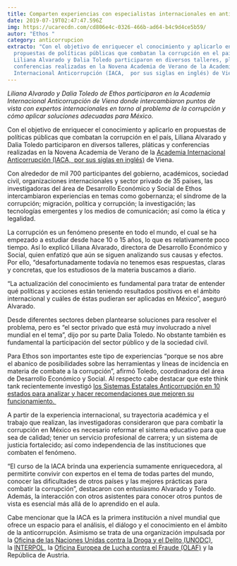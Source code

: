 ```yaml
---
title: Comparten experiencias con especialistas internacionales en anticorrupción
date: 2019-07-19T02:47:47.596Z
img: https://ucarecdn.com/cd806e4c-0326-466b-ad64-b4c9d4ce5b59/
autor: "Ethos "
category: anticorrupcion
extracto: "Con el objetivo de enriquecer el conocimiento y aplicarlo en
  propuestas de políticas públicas que combatan la corrupción en el país,
  Liliana Alvarado y Dalia Toledo participaron en diversos talleres, pláticas y
  conferencias realizadas en la Novena Academia de Verano de la Academia
  Internacional Anticorrupción (IACA,  por sus siglas en inglés) de Viena. "
---
```

*Liliana Alvarado y Dalia Toledo de Ethos participaron en la Academia Internacional Anticorrupción de Viena donde intercambiaron puntos de vista con expertos internacionales en torno al problema de la corrupción y cómo aplicar soluciones adecuadas para México.*

Con el objetivo de enriquecer el conocimiento y aplicarlo en propuestas de políticas públicas que combatan la corrupción en el país, Liliana Alvarado y Dalia Toledo participaron en diversos talleres, pláticas y conferencias realizadas en la Novena Academia de Verano de la [Academia Internacional Anticorrupción (IACA,  por sus siglas en inglés)](https://www.iaca.int/) de Viena. 

Con alrededor de mil 700 participantes del gobierno, académicos, sociedad civil, organizaciones internacionales y sector privado de 35 países, las investigadoras del área de Desarrollo Económico y Social de Ethos intercambiaron experiencias en temas como gobernanza; el síndrome de la corrupción; migración, política y corrupción; la investigación; las tecnologías emergentes y los medios de comunicación; así como la ética y legalidad.

La corrupción es un fenómeno presente en todo el mundo, el cual se ha empezado a estudiar desde hace 10 o 15 años, lo que es relativamente poco tiempo. Así lo explicó Liliana Alvarado, directora de Desarrollo Económico y Social, quien enfatizó que aún se siguen analizando sus causas y efectos. Por ello, “desafortunadamente todavía no tenemos esas respuestas, claras y concretas, que los estudiosos de la materia buscamos a diario.

“La actualización del conocimiento es fundamental para tratar de entender qué políticas y acciones están teniendo resultados positivos en el ámbito internacional y cuáles de éstas pudieran ser aplicadas en México”, aseguró Alvarado. 

Desde diferentes sectores deben plantearse soluciones para resolver el problema, pero es “el sector privado que está muy involucrado a nivel mundial en el tema”, dijo por su parte Dalia Toledo. No obstante también es fundamental la participación del sector público y de la sociedad civil. 

Para Ethos son importantes este tipo de experiencias “porque se nos abre el abanico de posibilidades sobre las herramientas y líneas de incidencia en materia de combate a la corrupción”, afirmó Toledo, coordinadora del área de Desarrollo Económico y Social. Al respecto cabe destacar que este think tank recientemente investigó [los Sistemas Estatales Anticorrupción en 10 estados para analizar y hacer recomendaciones que mejoren su funcionamiento. ](https://www.ethos.org.mx/es/ethos-publications/que-nos-frena-el-bloqueo-politico-del-combate-a-la-corrupcion/)

A partir de la experiencia internacional, su trayectoria académica y el trabajo que realizan, las investigadoras consideraron que para combatir la corrupción en México es necesario reformar el sistema educativo para que sea de calidad; tener un servicio profesional de carrera; y un sistema de justicia fortalecido; así como independencia de las instituciones que combaten el fenómeno. 

“El curso de la IACA brinda una experiencia sumamente enriquecedora, al permitirte convivir con expertos en el tema de todas partes del mundo, conocer las dificultades de otros países y las mejores prácticas para combatir la corrupción”, destacaron con entusiasmo Alvarado y Toledo. Además, la interacción con otros asistentes para conocer otros puntos de vista es esencial más allá de lo aprendido en el aula. 

Cabe mencionar que la IACA es la primera institución a nivel mundial que ofrece un espacio para el análisis, el diálogo y el conocimiento en el ámbito de la anticorrupción. Asimismo se trata de una organización impulsada por la [Oficina de las Naciones Unidas contra la Droga y el Delito (UNODC)](https://www.unodc.org/unodc/es/index.html), la [INTERPOL,](https://www.interpol.int/es) la [Oficina Europea de Lucha contra el Fraude (OLAF)](https://ec.europa.eu/anti-fraud/home_es) y la República de Austria.
